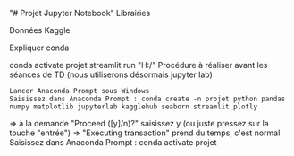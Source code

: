 "# Projet Jupyter Notebook" 
Librairies

Données
Kaggle

Expliquer conda

conda activate projet
streamlit run "H:/"
Procédure à réaliser avant les séances de TD (nous utiliserons désormais jupyter lab)

    Lancer Anaconda Prompt sous Windows
    Saisissez dans Anaconda Prompt : conda create -n projet python pandas numpy matplotlib jupyterlab kagglehub seaborn streamlit plotly

=> à la demande "Proceed ([y]/n)?" saisissez y (ou juste pressez sur la touche "entrée") => "Executing transaction" prend du temps, c'est normal Saisissez dans Anaconda Prompt : conda activate projet
